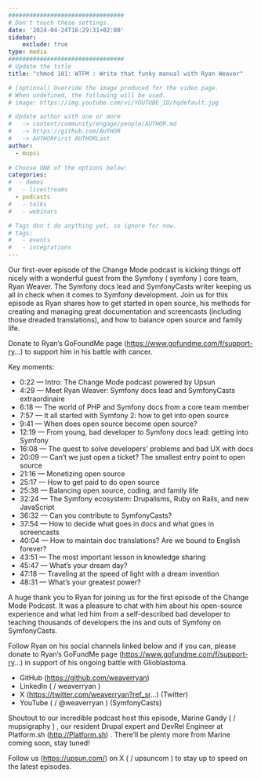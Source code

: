 ```yaml
---
#################################
# Don't touch these settings.
date: '2024-04-24T16:29:31+02:00'
sidebar:
    exclude: true
type: media
#################################
# Update the title
title: "chmod 101: WTFM : Write that funky manual with Ryan Weaver"

# (optional) Override the image produced for the video page.
# When undefined, the following will be used.
# image: https://img.youtube.com/vi/YOUTUBE_ID/hqdefault.jpg

# Update author with one or more
#   -> content/community/engage/people/AUTHOR.md
#   -> https://github.com/AUTHOR
#   -> AUTHORFirst AUTHORLast
author:
  - mupsi
  
# Choose ONE of the options below:
categories:
#  - demos
#   - livestreams
  - podcasts
#   - talks
#   - webinars

# Tags don't do anything yet, so ignore for now.
# tags:
#   - events
#   - integrations
---
```

Our first-ever episode of the Change Mode podcast is kicking things off nicely with a wonderful guest from the Symfony ( symfony  ) core team, Ryan Weaver. The Symfony docs lead and SymfonyCasts writer keeping us all in check when it comes to Symfony development. Join us for this episode as Ryan shares how to get started in open source, his methods for creating and managing great documentation and screencasts (including those dreaded translations), and how to balance open source and family life.

Donate to Ryan’s GoFoundMe page (https://www.gofundme.com/f/support-ry...)  to support him in his battle with cancer.

Key moments:
*  0:22 — Intro: The Change Mode podcast powered by Upsun
*  4:29 — Meet Ryan Weaver: Symfony docs lead and SymfonyCasts extraordinaire
*  6:18 — The world of PHP and Symfony docs from a core team member
*  7:57 — It all started with Symfony 2: how to get into open source
*  9:41 — When does open source become open source?
*  12:19 — From young, bad developer to Symfony docs lead: getting into Symfony
*  16:08 — The quest to solve developers' problems and bad UX with docs
*  20:09 — Can’t we just open a ticket? The smallest entry point to open source
*  21:16 — Monetizing open source
*  25:17 — How to get paid to do open source
*  25:38 — Balancing open source, coding, and family life
*  32:24 — The Symfony ecosystem: Drupalisms, Ruby on Rails, and new JavaScript
*  36:32 — Can you contribute to SymfonyCasts?
*  37:54 — How to decide what goes in docs and what goes in screencasts
*  40:04 — How to maintain doc translations? Are we bound to English forever?
*  43:51 — The most important lesson in knowledge sharing
*  45:47 — What’s your dream day?
*  47:18 — Traveling at the speed of light with a dream invention
*  48:31 — What’s your greatest power?

A huge thank you to Ryan for joining us for the first episode of the Change Mode Podcast. It was a pleasure to chat with him about his open-source experience and what led him from a self-described bad developer to teaching thousands of developers the ins and outs of Symfony on SymfonyCasts.

Follow Ryan on his social channels linked below and if you can, please donate to Ryan’s GoFundMe page (https://www.gofundme.com/f/support-ry...)  in support of his ongoing battle with Glioblastoma.

*  GitHub (https://github.com/weaverryan)
*  LinkedIn  (  / weaverryan  )
*  X (https://twitter.com/weaverryan?ref_sr...)  (Twitter)
*  YouTube (   / @weaverryan  )  (SymfonyCasts)

Shoutout to our incredible podcast host this episode, Marine Gandy (  / mupsigraphy  ) , our resident Drupal expert and DevRel Engineer at Platform.sh (http://Platform.sh) . There’ll be plenty more from Marine coming soon, stay tuned!

Follow us (https://upsun.com/)  on X (  / upsuncom  )  to stay up to speed on the latest episodes.